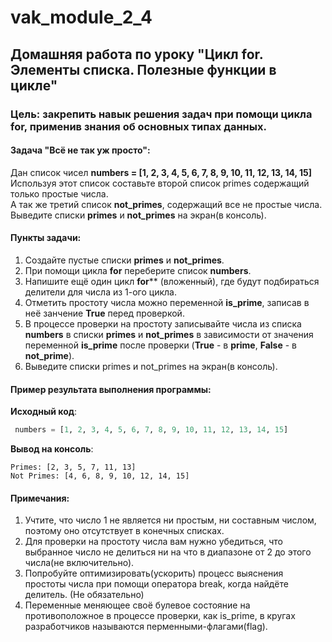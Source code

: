 # vak_module_2_4
## Домашняя работа по уроку "Цикл for. Элементы списка. Полезные функции в цикле"
### Цель: закрепить навык решения задач при помощи цикла for, применив знания об основных типах данных.
#### Задача "Всё не так уж просто":  
Дан список чисел **numbers = [1, 2, 3, 4, 5, 6, 7, 8, 9, 10, 11, 12, 13, 14, 15]**  
Используя этот список составьте второй список primes содержащий только простые числа.  
А так же третий список **not_primes**, содержащий все не простые числа.  
Выведите списки **primes** и **not_primes** на экран(в консоль).  
#### Пункты задачи:
1. Создайте пустые списки **primes** и **not_primes**.
2. При помощи цикла **for** переберите список **numbers**.
3. Напишите ещё один цикл **for**** (вложенный), где будут подбираться делители для числа из 1-ого цикла.
4. Отметить простоту числа можно переменной **is_prime**, записав в неё занчение **True** перед проверкой.
5. В процессе проверки на простоту записывайте числа из списка **numbers** в списки **primes** и **not_primes** в зависимости от значения переменной **is_prime** после проверки (**True** - в **prime**, **False** - в **not_prime**).
6. Выведите списки primes и not_primes на экран(в консоль).
#### Пример результата выполнения программы:
**Исходный код**:  
```Python
 numbers = [1, 2, 3, 4, 5, 6, 7, 8, 9, 10, 11, 12, 13, 14, 15]
```
**Вывод на консоль**:
```
Primes: [2, 3, 5, 7, 11, 13]
Not Primes: [4, 6, 8, 9, 10, 12, 14, 15]
```
#### Примечания:
1. Учтите, что число 1 не является ни простым, ни составным числом, поэтому оно отсутствует в конечных списках.
2. Для проверки на простоту числа вам нужно убедиться, что выбранное число не делиться ни на что в диапазоне от 2 до этого числа(не включительно).
3. Попробуйте оптимизировать(ускорить) процесс выяснения простоты числа при помощи оператора break, когда найдёте делитель. (Не обязательно)
4. Переменные меняющее своё булевое состояние на противоположное в процессе проверки, как is_prime, в кругах разработчиков называются перменными-флагами(flag).
